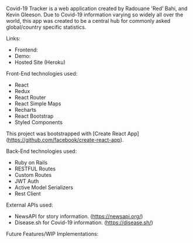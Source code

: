 Covid-19 Tracker is a web application created by Radouane 'Red' Bahi, and Kevin Gleeson. Due to Covid-19 information varying so widely all over the world, this app was created to be a central hub for commonly asked global/country specific statistics. 

Links:
  - Frontend:
  - Demo:
  - Hosted Site (Heroku)

Front-End technologies used:
  - React
  - Redux
  - React Router
  - React Simple Maps
  - Recharts
  - React Bootstrap
  - Styled Components
  
  This project was bootstrapped with [Create React App]
  (https://github.com/facebook/create-react-app).

Back-End technologies used:
  - Ruby on Rails
  - RESTFUL Routes
  - Custom Routes
  - JWT Auth
  - Active Model Serializers
  - Rest Client

External APIs used:
  - NewsAPI for story information. (https://newsapi.org/)
  - Disease.sh for Covid-19 information. (https://disease.sh/) 

Future Features/WIP Implementations: 
  
